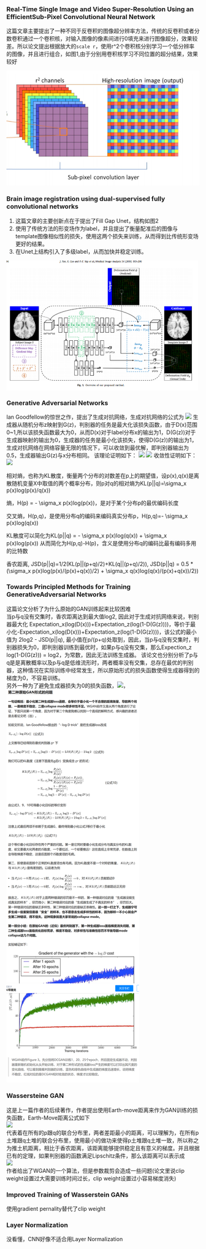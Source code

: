 ### Real-Time Single Image and Video Super-Resolution Using an EfficientSub-Pixel Convolutional Neural Network ###
这篇文章主要提出了一种不同于反卷积的图像超分辨率方法，传统的反卷积或者分数卷积通过一个卷积核，对输入图像的像素间进行0填充来进行图像超分，效果较差。所以论文提出根据放大的```scale r```，使用r^2个卷积核分别学习一个低分辨率的图像，并且进行组合，如图1,由于分别用卷积核学习不同位置的超分结果，效果较好

![图1](Real_Time_Single_pixelshuffle.png)

### Brain image registration using dual-supervised fully convolutional networks ###
1. 这篇文章的主要创新点在于提出了Fill Gap Unet，结构如图2
2. 使用了传统方法的形变场作为label，并且提出了衡量配准后的图像与template图像相似性的损失，使用这两个损失来训练，从而得到比传统形变场更好的结果。
3. 在Unet上结构引入了多级label，从而加快并稳定训练。

<img src="BIRNET.png" width="500" hegiht="313" align=center />

### Generative Adversarial Networks ###
Ian Goodfellow的惊世之作，提出了生成对抗网络，生成对抗网络的公式为
<img src="Generative Adversarial Networks loss.png">
生成器从随机分布z映射到G(z)，判别器的任务是最大化该损失函数，由于D(x)范围0~1,所以该损失函数最大为0，从而D(x)对于label分布x的输出为1，D(G(z))对于生成器映射的输出为0，生成器的任务是最小化该损失，使得D(G(z))的输出为1，生成对抗网络在网络容量无限的情况下，可以收敛到最优解，即判别器输出为0.5，生成器输出G(z)与x分布相同。
该理论证明如下：
<img src="Generative Adversarial Networks optimal G.png">
<img src="Generative Adversarial Networks optimal D.png">
收敛性证明如下：
<img src="Generative Adversarial Networks optimal G convergence.png">

相对熵，也称为KL散度，衡量两个分布的对数差在p上的期望值，设p(x),q(x)是离散随机变量X中取值的两个概率分布，则p对q的相对熵为KL(p||q)=\sigma_x p(x)log(p(x)/q(x))

熵，H(p) = - \sigma_x p(x)log(p(x))，是对于某个分布p的最优编码长度

交叉熵，H(p,q)，是使用分布q的编码来编码真实分布p，H(p,q)=- \sigma_x p(x)log(q(x))

KL散度可以简化为KL(p||q) = - \sigma_x p(x)log(q(x)) + \sigma_x p(x)log(p(x))
从而简化为H(p,q)-H(p)，含义是使用分布q的编码比最有编码多用的比特数

香农距离, JSD(p||q)=1/2(KL(p||(p+q)/2)+KL(q||(p+q)/2)),
JSD(p||q) = 0.5 * (\sigma_x p(x)log(p(x)/(p(x)+q(x))/2) + \sigma_x q(x)log(q(x)/(p(x)+q(x))/2))


### Towards Principled Methods for Training GenerativeAdversarial Networks ###
这篇论文分析了为什么原始的GAN训练起来比较困难
<br/>当p与q没有交集时，香农距离达到最大值log2, 因此对于生成对抗网络来说，判别器最大化
Expectation_x(log(D(x)))+Expectation_z(log(1-D(G(z))))，等价于最小化-Expectation_x(log(D(x)))+Expectation_z(log(1-D(G(z))))，该公式的最小值为
2log2 - JSD(p||q), 最小值在p/(p+q)处取到，因此，当p与q没有交集时，判别器损失为0，即判别器训练到最优时，如果p与q没有交集，那么Expection_z log(1-D(G(z))) = log2，为常数，因此无法训练生成器。
该论文也分别分析了p与q是是离散概率以及p与q是低维流形时，两者概率没有交集，总存在最优的判别器，这种情况在实际训练中经常发生，所以原始形式的损失函数使得生成器得到的梯度为0，不容易训练。
<br/>另外一种为了避免生成器损失为0的损失函数，<img src="Towards Principled Methods for Training GenerativeAdversarial Networks loss d trick.png">，
<img src="Towards Principled Methods for Training Generative networks loss D trick2.png">

### Wassersteine GAN ###
这是上一篇作者的后续著作，作者提出使用Earth-move距离来作为GAN训练的损失函数，Earth-Move距离公式如下<br/>
<img src="Wasserstein GAN earth move.png"><br/>
代表着在所有的p跟q的联合分布里，两者差距最小的距离，可以理解为，在所有p土堆跟q土堆的联合分布里，使用最小的做功来使得p土堆跟q土堆一致，所以称之为推土机距离，相比于香农距离，该距离能够提供稳定且有意义的梯度。并且根据已有的定理，如果判别器的函数满足Lipschitz条件，那么该距离可以表示成<br/>
<img src="Wasserstein GAN earth move2.png"><br/>
作者给出了WGAN的一个算法，但是参数裁剪会造成一些问题(论文里说clip weight设置过大需要训练时间过长，clip weight设置过小容易梯度消失)

### Improved Training of Wasserstein GANs ###
使用gradient pernality替代了clip weight

### Layer Normalization ###
没看懂，CNN好像不适合用Layer Normalization